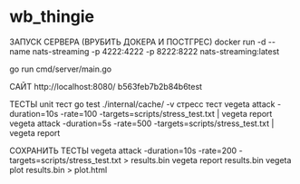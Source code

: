 # wb_thingie
ЗАПУСК СЕРВЕРА (ВРУБИТЬ ДОКЕРА И ПОСТГРЕС)
  docker run -d --name nats-streaming -p 4222:4222 -p 8222:8222 nats-streaming:latest

  go run cmd/server/main.go

САЙТ
  http://localhost:8080/
  b563feb7b2b84b6test

ТЕСТЫ
  unit тест
    go test ./internal/cache/ -v
  стресс тест
    vegeta attack -duration=10s -rate=100 -targets=scripts/stress_test.txt | vegeta report
    vegeta attack -duration=5s -rate=500 -targets=scripts/stress_test.txt | vegeta report

СОХРАНИТЬ ТЕСТЫ
  vegeta attack -duration=10s -rate=200 -targets=scripts/stress_test.txt > results.bin
  vegeta report results.bin
  vegeta plot results.bin > plot.html

